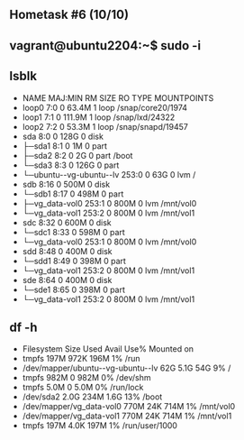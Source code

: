 ## Hometask #6 (10/10)

## vagrant@ubuntu2204:~$ sudo -i

## lsblk
- NAME                      MAJ:MIN RM   SIZE RO TYPE MOUNTPOINTS
- loop0                       7:0    0  63.4M  1 loop /snap/core20/1974
- loop1                       7:1    0 111.9M  1 loop /snap/lxd/24322
- loop2                       7:2    0  53.3M  1 loop /snap/snapd/19457
- sda                         8:0    0   128G  0 disk
- ├─sda1                      8:1    0     1M  0 part
- ├─sda2                      8:2    0     2G  0 part /boot
- └─sda3                      8:3    0   126G  0 part
-   └─ubuntu--vg-ubuntu--lv 253:0    0    63G  0 lvm  /
- sdb                         8:16   0   500M  0 disk
- └─sdb1                      8:17   0   498M  0 part
-   ├─vg_data-vol0          253:1    0   800M  0 lvm  /mnt/vol0
-   └─vg_data-vol1          253:2    0   800M  0 lvm  /mnt/vol1
- sdc                         8:32   0   600M  0 disk
- └─sdc1                      8:33   0   598M  0 part
-   └─vg_data-vol0          253:1    0   800M  0 lvm  /mnt/vol0
- sdd                         8:48   0   400M  0 disk
- └─sdd1                      8:49   0   398M  0 part
-   └─vg_data-vol1          253:2    0   800M  0 lvm  /mnt/vol1
- sde                         8:64   0   400M  0 disk
- └─sde1                      8:65   0   398M  0 part
-   └─vg_data-vol1          253:2    0   800M  0 lvm  /mnt/vol1

## df -h

- Filesystem                         Size  Used Avail Use% Mounted on
- tmpfs                              197M  972K  196M   1% /run
- /dev/mapper/ubuntu--vg-ubuntu--lv   62G  5.1G   54G   9% /
- tmpfs                              982M     0  982M   0% /dev/shm
- tmpfs                              5.0M     0  5.0M   0% /run/lock
- /dev/sda2                          2.0G  234M  1.6G  13% /boot
- /dev/mapper/vg_data-vol0           770M   24K  714M   1% /mnt/vol0
- /dev/mapper/vg_data-vol1           770M   24K  714M   1% /mnt/vol1
- tmpfs                              197M  4.0K  197M   1% /run/user/1000
